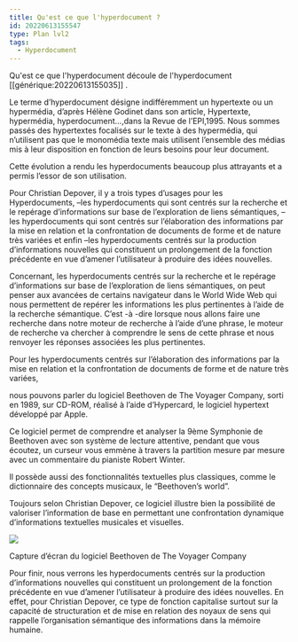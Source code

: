 ```yaml
---
title: Qu'est ce que l'hyperdocument ?
id: 20220613155547
type: Plan lvl2
tags:
  - Hyperdocument
---
```


 Qu'est ce que l'hyperdocument découle de l'hyperdocument [[générique:20220613155035]] .
 
 Le terme d’hyperdocument désigne indifféremment un hypertexte ou un hypermédia, d’après Hélène Godinet dans son article, Hypertexte, hypermédia, hyperdocument…,dans la Revue de l’EPI,1995. Nous sommes passés des hypertextes focalisés sur le texte à des hypermédia, qui n’utilisent pas que le monomédia texte mais utilisent l’ensemble des médias mis à leur disposition en fonction de leurs besoins pour leur document. 

Cette évolution a rendu les hyperdocuments beaucoup plus attrayants et a permis l’essor de son utilisation.

Pour Christian Depover, il y a trois types d’usages pour les Hyperdocuments, –les hyperdocuments qui sont centrés sur la recherche et le repérage d’informations sur base de l’exploration de liens sémantiques, –les hyperdocuments qui sont centrés sur l’élaboration des informations par la mise en relation et la confrontation de documents de forme et de nature très variées et enfin –les hyperdocuments centrés sur la production d’informations nouvelles qui constituent un prolongement de la fonction précédente en vue d’amener l’utilisateur à produire des idées nouvelles.

Concernant, les hyperdocuments centrés sur la recherche et le repérage d’informations sur base de l’exploration de liens sémantiques, on peut penser aux avancées de certains navigateur dans le World Wide Web qui nous permettent de repérer les informations les plus pertinentes à l’aide de la recherche sémantique. C’est -à -dire lorsque nous allons faire une recherche dans notre moteur de recherche à l’aide d’une phrase, le moteur de recherche va chercher à comprendre le sens de cette phrase et nous renvoyer les réponses associées les plus pertinentes. 

Pour les hyperdocuments centrés sur l’élaboration des informations par la mise en relation et la confrontation de documents de forme et de nature très variées,

nous pouvons parler du logiciel Beethoven de The Voyager Company, sorti en 1989, sur CD-ROM, réalisé à l’aide d’Hypercard, le logiciel hypertext développé par Apple.

Ce logiciel permet de comprendre et analyser la 9ème Symphonie de Beethoven avec son système de lecture attentive, pendant que vous écoutez, un curseur vous emmène à travers la partition mesure par mesure avec un commentaire du pianiste Robert Winter.

Il possède aussi des fonctionnalités textuelles plus classiques, comme le dictionnaire des concepts musicaux, le “Beethoven’s world”.

Toujours selon Christian Depover, ce logiciel illustre bien la possibilité de valoriser l’information de base en permettant une confrontation dynamique d’informations textuelles musicales et visuelles.

![](https://lh5.googleusercontent.com/O_T67_ESoQVr27irF0r7v-TLz-eKtwGydYTfvqUgjMV7MlHNod2WWBFllXanHm6HbKmDJhi8NriQ2USmnnIiifqzS7JBqOqx_EPWp2PgIwh1TR74mqbt9728RsuTRHgP8wA4-zMyArhnTiRy3g)

Capture d’écran du logiciel Beethoven de The Voyager Company

Pour finir, nous verrons les hyperdocuments centrés sur la production d’informations nouvelles qui constituent un prolongement de la fonction précédente en vue d’amener l’utilisateur à produire des idées nouvelles. En effet, pour Christian Depover, ce type de fonction capitalise surtout sur la capacité de structuration et de mise en relation des noyaux de sens qui rappelle l’organisation sémantique des informations dans la mémoire humaine.